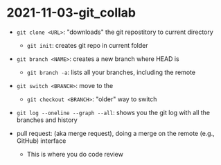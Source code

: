 # 2021-11-03-git_collab

- `git clone <URL>`: "downloads" the git repostitory <URL> to current directory
    - `git init`: creates git repo in current folder
- `git branch <NAME>`: creates a new branch <NAME> where HEAD is
    - `git branch -a`: lists all your branches, including the remote
- `git switch <BRANCH>`: move to the <BRANCH>
    - `git checkout <BRANCH>`: "older" way to switch

- `git log --oneline --graph --all`: shows you the git log with all the branches and history
- pull request: (aka merge request), doing a merge on the remote (e.g., GitHub) interface
    - This is where you do code review

